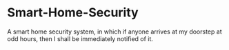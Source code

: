 # Smart-Home-Security
A smart home security system, in which if anyone arrives at my doorstep at odd hours, then I shall be immediately notified of it.
